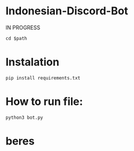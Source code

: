 # Indonesian-Discord-Bot
IN PROGRESS
```
cd $path
```
# Instalation
```
pip install requirements.txt
```
# How to run file:
```
python3 bot.py
```
# beres

